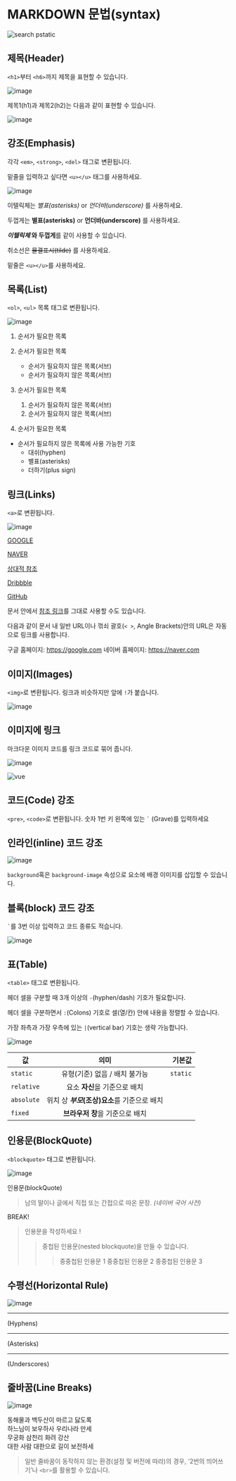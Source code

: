 # MARKDOWN 문법(syntax)
![search pstatic](https://user-images.githubusercontent.com/121528432/209982749-5d7b5e7e-f68a-4fb2-b0c6-683957dcd367.jpg)


## 제목(Header)
`<h1>`부터 `<h6>`까지 제목을 표현할 수 있습니다.

![image](https://user-images.githubusercontent.com/121528432/209986951-a399eae3-aabb-43ad-9f23-3bc8fabec965.png)


제목1(h1)과 제목2(h2)는 다음과 같이 표현할 수 있습니다.

![image](https://user-images.githubusercontent.com/121528432/209987001-78421e4e-8ddf-462a-abd3-de66a9540874.png)

## 강조(Emphasis)

각각 `<em>`, `<strong>`, `<del>` 태그로 변환됩니다.

밑줄을 입력하고 싶다면 `<u></u>` 태그를 사용하세요.

![image](https://user-images.githubusercontent.com/121528432/209988865-955b8515-af67-4a07-b616-f310677c8ffd.png)

이텔릭체는 *별표(asterisks)* or _언더바(underscore)_ 를 사용하세요.

두껍게는 **별표(asterisks)** or __언더바(underscore)__ 를 사용하세요.

**_이텔릭체_ 와 두껍게**를 같이 사용할 수 있습니다.

취소선은 ~~물결표시(tilde)~~ 를 사용하세요.

밑줄은 `<u></u>`를 사용하세요.


## 목록(List)

`<ol>`, `<ul>` 목록 태그로 변환됩니다.

![image](https://user-images.githubusercontent.com/121528432/209990284-a8fef026-8f35-479d-ac9a-5443844ecd90.png)

1. 순서가 필요한 목록

2. 순서가 필요한 목록
    - 순서가 필요하지 않은 목록(서브)
    - 순서가 필요하지 않은 목록(서브)

3. 순서가 필요한 목록
    1. 순서가 필요하지 않은 목록(서브)
    2. 순서가 필요하지 않은 목록(서브)

4. 순서가 필요한 목록

* 순서가 필요하지 않은 목록에 사용 가능한 기호
  - 대쉬(hyphen)
  - 별표(asterisks)
  - 더하기(plus sign)


## 링크(Links)

`<a>`로 변환됩니다.

![image](https://user-images.githubusercontent.com/121528432/209991121-b53a6db4-62ee-4635-b447-2d3b94380d9e.png)

[GOOGLE](https://google.com)

[NAVER](https://naver.com "링크 설명(title)을 작성하세요.")

[상대적 참조](../users/login)

[Dribbble][Dribbble link]

[GitHub][1]

문서 안에서 [참조 링크]를 그대로 사용할 수도 있습니다.

다음과 같이 문서 내 일반 URL이나 꺾쇠 괄호(`< >`, Angle Brackets)안의 URL은 자동으로 링크를 사용합니다.

구글 홈페이지: https://google.com
네이버 홈페이지: https://naver.com

[Dribbble link]: https://dribbble.com
[1]: https://github.com
[참조 링크]: https://naver.com "네이버로 이동합니다!"

## 이미지(Images)

`<img>`로 변환됩니다.
링크과 비슷하지만 앞에 `!`가 붙습니다.

![image](https://user-images.githubusercontent.com/121528432/209991596-00e94b26-33dc-4872-a577-2cad0e4811fb.png)

## 이미지에 링크

마크다운 이미지 코드를 링크 코드로 묶어 줍니다.

![image](https://user-images.githubusercontent.com/121528432/209991705-b52f5e16-c692-458c-b0f6-345f94d46c02.png)

![vue](https://user-images.githubusercontent.com/121528432/209991738-03aaef74-c763-4b4e-a494-29448e37a72d.png)

## 코드(Code) 강조

`<pre>`, `<code>`로 변환됩니다.
숫자 1번 키 왼쪽에 있는 `` ` `` (Grave)를 입력하세요

## 인라인(inline) 코드 강조

![image](https://user-images.githubusercontent.com/121528432/209992053-bd4d6902-5bd5-4448-ab5b-dfa6ee6a6d74.png)

`background`혹은 `background-image` 속성으로 요소에 배경 이미지를 삽입할 수 있습니다.

## 블록(block) 코드 강조

`` ` ``를 3번 이상 입력하고 코드 종류도 적습니다.

![image](https://user-images.githubusercontent.com/121528432/209992300-1178b1ec-ff87-4878-b6b4-afb9b75195ff.png)


## 표(Table)

`<table>` 태그로 변환됩니다.

헤더 셀을 구분할 때 3개 이상의 `-`(hyphen/dash) 기호가 필요합니다.

헤더 셀을 구분하면서 `:`(Colons) 기호로 셀(열/칸) 안에 내용을 정렬할 수 있습니다.

가장 좌측과 가장 우측에 있는 `|`(vertical bar) 기호는 생략 가능합니다.

![image](https://user-images.githubusercontent.com/121528432/209992616-dfc5878a-428d-496a-bdbb-dc6ff2d38b59.png)

값 | 의미 | 기본값
---|:---:|---:
`static` | 유형(기준) 없음 / 배치 불가능 | `static`
`relative` | 요소 **자신**을 기준으로 배치 |
`absolute` | 위치 상 **_부모_(조상)요소**를 기준으로 배치 |
`fixed` | **브라우저 창**을 기준으로 배치 |


## 인용문(BlockQuote)

`<blockquote>` 태그로 변환됩니다.

![image](https://user-images.githubusercontent.com/121528432/209992871-21282647-b38b-4922-83f6-5e1ebf7594dc.png)

인용문(blockQuote)

> 남의 말이나 글에서 직접 또는 간접으로 따온 문장.
> _(네이버 국어 사전)_

BREAK!

> 인용문을 작성하세요 !
>> 중첩된 인용문(nested blockquote)을 만들 수 있습니다.
>>> 중중첩된 인용문 1
>>> 중중첩된 인용문 2
>>> 중중첩된 인용문 3

## 수평선(Horizontal Rule)

![image](https://user-images.githubusercontent.com/121528432/209993136-0de3f38f-9afd-4ee9-bef3-b874f53148bf.png)

---
(Hyphens)

***
(Asterisks)

___
(Underscores)

## 줄바꿈(Line Breaks)

![image](https://user-images.githubusercontent.com/121528432/209993310-e00ed02a-0d24-4b5e-ba4c-16c216a46aba.png)

동해물과 백두산이 마르고 닳도록       
하느님이 보우하사 우리나라 만세       
무궁화 삼천리 화려 강산<br>
대한 사람 대한으로 길이 보전하세

> 일반 줄바꿈이 동작하지 않는 환경(설정 및 버전에 따라)의 경우, ‘2번의 띄어쓰기’나 `<br>`를 활용할 수 있습니다.
